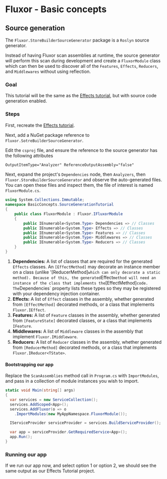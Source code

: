 # Fluxor - Basic concepts

## Source generation
The `Fluxor.StoreBuilderSourceGenerator` package is a `Roslyn` source generator.

Instead of having Fluxor scan assemblies at runtime, the source generator will perform this
scan during development and create a `FluxorModule` class which can then be used to discover
all of the `Features`, `Effects`, `Reducers`, and `Middlewares` without using reflection.

### Goal
This tutorial will be the same as the [Effects tutorial](../01B-EffectsTutorial/), but with
source code generation enabled.

### Steps
First, recreate the [Effects tutorial](../01B-EffectsTutorial/).

Next, add a NuGet package reference to `Fluxor.SotreBuilderSourceGenerator`.

Edit the `csproj` file, and ensure the reference to the source generator has the following
attributes

```xml
OutputItemType="Analyzer" ReferenceOutputAssembly="false"
```

Next, expand the project's `Dependencies` node, then `Analyzers`, then `Fluxor.StoreBuilderSourceGenerator` and observe
the auto-generated files. You can open these files and inspect them, the file of interest is
named `FluxorModule.cs`.

```c#
using System.Collections.Immutable;
namespace BasicConcepts.SourceGenerationTutorial
{
	public class FluxorModule : Fluxor.IFluxorModule
	{
		public IEnumerable<System.Type> Dependencies => // Classes
		public IEnumerable<System.Type> Effects => // Classes
		public IEnumerable<System.Type> Features => // Classes
		public IEnumerable<System.Type> Middlewares => // Classes
		public IEnumerable<System.Type> Reducers => // Classes
	}
}
```

1. **Dependencies:** A list of classes that are required for the generated `Effects` classes.
An `[EffectMethod]` may decorate an instance member on a class (unlike '[ReducerMethod]` which can
only decorate a static method). Because of this, the generated `Effect` method will need an instance
of the class that implements the `[EffectMethod]` code.  The `Dependencies` property lists these
types so they may be registered with your dependency injection container.
1. **Effects:** A list of `Effect` classes in the assembly, whether generated from `[EffectMethod]`
decorated methods, or a class that implements `Fluxor.IEffect`.
1. **Features:** A list of `Feature` classes in the assembly, whether generated from
`[FeatureState]` decorated classes, or a class that implements `IFeature`.
1. **Middlewares:** A list of `Middleware` classes in the assembly that implement `Fluxor.IMiddleware`.
1. **Reducers:** A list of `Reducer` classes in the assembly, whether generated from `[ReducerMethod]`
decorated methods, or a class that implements `Fluxor.IReducer<TState>`.

#### Bootstrapping our app
Replace the `ScanAssemblies` method call in `Program.cs` with `ImportModules`, and pass in
a collection of module instances you wish to import.

```c#
static void Main(string[] args)
{
  var services = new ServiceCollection();
  services.AddScoped<App>();
  services.AddFluxor(o => o
    .ImportModules(new MyAppNamespace.FluxorModule());

  IServiceProvider serviceProvider = services.BuildServiceProvider();

  var app = serviceProvider.GetRequiredService<App>();
  app.Run();
}
```

### Running our app

If we run our app now, and select option 1 or option 2, we should see the
same output as our Effects Tutorial project.